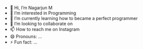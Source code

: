 - 👋 Hi, I’m Nagarjun M
- 👀 I’m interested in Programming
- 🌱 I’m currently learning how to became a perfect programmer
- 💞️ I’m looking to collaborate on 
- 📫 How to reach me on Instagram
- 😄 Pronouns: ...
- ⚡ Fun fact: ...

<!---
Arjun200422/Arjun200422 is a ✨ special ✨ repository because its `README.md` (this file) appears on your GitHub profile.
You can click the Preview link to take a look at your changes.
--->

